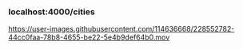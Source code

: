 ### localhost:4000/cities

https://user-images.githubusercontent.com/114636668/228552782-44cc0faa-78b8-4655-be22-5e4b9def64b0.mov
